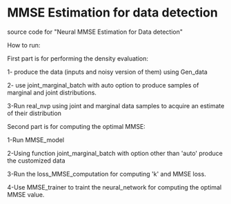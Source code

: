 # MMSE Estimation for data detection
 source code for "Neural MMSE Estimation for Data detection"
 
 
 How to run:
 
 First part is for performing the density evaluation:
 
 
 
 
 1- produce the data (inputs and noisy version of them) using Gen_data
 
 
 2- use joint_marginal_batch with auto option to produce samples of marginal and joint distributions.
 
 
 3-Run real_nvp using joint and marginal data samples to acquire an estimate of their distribution
 
 
 Second part is for computing the optimal MMSE:
 
 
 
 
 1-Run MMSE_model
 
 
 2-Using function joint_marginal_batch with option other than 'auto' produce the customized data
 
 
 3-Run the loss_MMSE_computation for computing 'k' and MMSE loss.
 
 
 4-Use MMSE_trainer to traint the neural_network for computing the optimal MMSE value.
